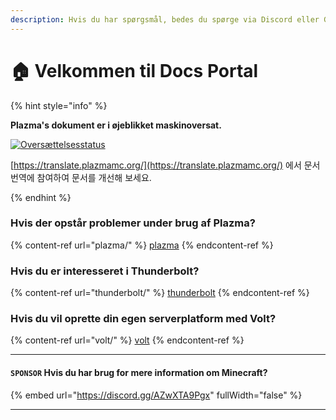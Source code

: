 ```yaml
---
description: Hvis du har spørgsmål, bedes du spørge via Discord eller GitHub-diskussioner.
---
```


# 🏠 Velkommen til Docs Portal

{% hint style="info" %}

**Plazma's dokument er i øjeblikket maskinoversat.**

[![Oversættelsesstatus](https://badge.plazmamc.org/internal/crowdin)](https://translate.plazmamc.org/)

[https://translate.plazmamc.org/](https://translate.plazmamc.org/) 에서 문서 번역에 참여하여 문서를 개선해 보세요.

{% endhint %}

### Hvis der opstår problemer under brug af Plazma?

{% content-ref url="plazma/" %}
[plazma](plazma/)
{% endcontent-ref %}

### Hvis du er interesseret i Thunderbolt?

{% content-ref url="thunderbolt/" %}
[thunderbolt](thunderbolt/)
{% endcontent-ref %}

### Hvis du vil oprette din egen serverplatform med Volt?

{% content-ref url="volt/" %}
[volt](volt/)
{% endcontent-ref %}

***

#### `SPONSOR` Hvis du har brug for mere information om Minecraft? <a href="#etc-1" id="etc-1"></a>

{% embed url="https://discord.gg/AZwXTA9Pgx" fullWidth="false" %}

***
